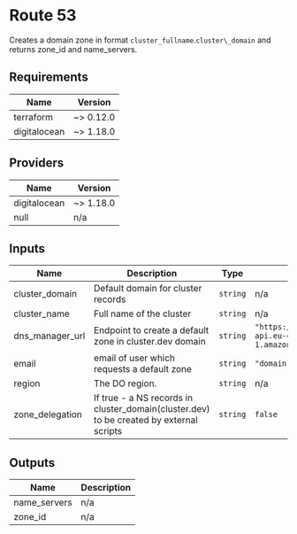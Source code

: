 # Route 53

Creates a domain zone in format `cluster_fullname`.`cluster\_domain`
and returns zone_id and name_servers.

<!-- BEGINNING OF PRE-COMMIT-TERRAFORM DOCS HOOK -->
## Requirements

| Name | Version |
|------|---------|
| terraform | ~> 0.12.0 |
| digitalocean | ~> 1.18.0 |

## Providers

| Name | Version |
|------|---------|
| digitalocean | ~> 1.18.0 |
| null | n/a |

## Inputs

| Name | Description | Type | Default | Required |
|------|-------------|------|---------|:--------:|
| cluster\_domain | Default domain for cluster records | `string` | n/a | yes |
| cluster\_name | Full name of the cluster | `string` | n/a | yes |
| dns\_manager\_url | Endpoint to create a default zone in cluster.dev domain | `string` | `"https://usgrtk5fqj.execute-api.eu-central-1.amazonaws.com/prod"` | no |
| email | email of user which requests a default zone | `string` | `"domain-request@cluster.dev"` | no |
| region | The DO region. | `string` | n/a | yes |
| zone\_delegation | If true - a NS records in cluster\_domain(cluster.dev) to be created by external scripts | `string` | `false` | no |

## Outputs

| Name | Description |
|------|-------------|
| name\_servers | n/a |
| zone\_id | n/a |

<!-- END OF PRE-COMMIT-TERRAFORM DOCS HOOK -->
